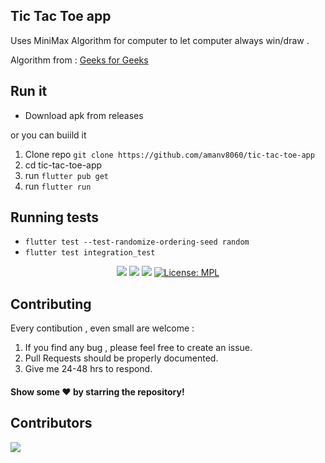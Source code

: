 ## Tic Tac Toe app 

Uses MiniMax Algorithm for computer to let computer always win/draw . 

Algorithm from : [Geeks for Geeks](https://www.geeksforgeeks.org/minimax-algorithm-in-game-theory-set-3-tic-tac-toe-ai-finding-optimal-move/)

## Run it 

- Download apk from releases 

or you can buiild it

1. Clone repo `git clone https://github.com/amanv8060/tic-tac-toe-app`
2. cd tic-tac-toe-app
3. run `flutter pub get`
4. run `flutter run`

## Running tests

- `flutter test --test-randomize-ordering-seed random`
- `flutter test integration_test`


<p align="center">
<a href="https://flutter.dev/"><img src="https://img.shields.io/badge/Flutter-v2.8.1-blue?logo=flutter"></a>
<a href="https://github.com/amanv8060/tic-tac-toe-app"><img src="https://img.shields.io/github/stars/amanv8060/tic-tac-toe-app.svg?style=flat&logo=github&colorB=deeppink&label=stars"></a>
<a href="https://github.com/amanv8060/tic-tac-toe-app"><img src="https://img.shields.io/github/v/release/amanv8060/tic-tac-toe-app.svg"></a>
<a href="https://github.com/amanv8060/tic-tac-toe-app"><img src="https://img.shields.io/github/license/amanv8060/tic-tac-toe-app.svg" alt="License: MPL"></a>
</p>

## Contributing

Every contibution , even small are welcome : 

1. If you find any bug , please feel free to create an issue.
2. Pull Requests should be properly documented.
3. Give me 24-48 hrs to respond.


#### Show some ❤️ by starring the repository!

## Contributors

<a href="https://github.com/amanv8060/brandie-assignment/graphs/contributors">
  <img src="https://contrib.rocks/image?repo=amanv8060/brandie-assignment" />
</a>
